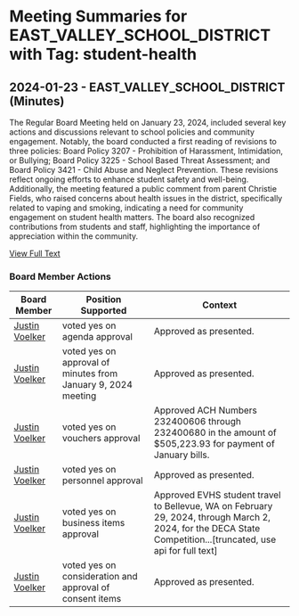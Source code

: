 # Meeting Summaries for EAST_VALLEY_SCHOOL_DISTRICT with Tag: student-health

## 2024-01-23 - EAST_VALLEY_SCHOOL_DISTRICT (Minutes)

The Regular Board Meeting held on January 23, 2024, included several key actions and discussions relevant to school policies and community engagement. Notably, the board conducted a first reading of revisions to three policies: Board Policy 3207 - Prohibition of Harassment, Intimidation, or Bullying; Board Policy 3225 - School Based Threat Assessment; and Board Policy 3421 - Child Abuse and Neglect Prevention. These revisions reflect ongoing efforts to enhance student safety and well-being. Additionally, the meeting featured a public comment from parent Christie Fields, who raised concerns about health issues in the district, specifically related to vaping and smoking, indicating a need for community engagement on student health matters. The board also recognized contributions from students and staff, highlighting the importance of appreciation within the community.

[View Full Text](https://raw.githubusercontent.com/VoronoiPerspectives/WashingtonStateSchoolBoardExplorer/refs/heads/main/data/countries/usa/states/wa/counties/spokane/school_boards/east_valley_school_district/2024/2024-01-23-minutes.txt)

### Board Member Actions

| Board Member | Position Supported | Context |
|--------------|--------------------|---------|
| [Justin Voelker](board_member_283.md) | voted yes on agenda approval | Approved as presented. |
| [Justin Voelker](board_member_283.md) | voted yes on approval of minutes from January 9, 2024 meeting | Approved as presented. |
| [Justin Voelker](board_member_283.md) | voted yes on vouchers approval | Approved ACH Numbers 232400606 through 232400680 in the amount of $505,223.93 for payment of January bills. |
| [Justin Voelker](board_member_283.md) | voted yes on personnel approval | Approved as presented. |
| [Justin Voelker](board_member_283.md) | voted yes on business items approval | Approved EVHS student travel to Bellevue, WA on February 29, 2024, through March 2, 2024, for the DECA State Competition...[truncated, use api for full text] |
| [Justin Voelker](board_member_283.md) | voted yes on consideration and approval of consent items | Approved as presented. |

